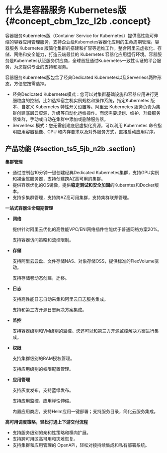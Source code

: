 # 什么是容器服务 Kubernetes版 {#concept_cbm_1zc_l2b .concept}

容器服务Kubernetes版（Container Service for Kubernetes）提供高性能可伸缩的容器应用管理服务，支持企业级Kubernetes容器化应用的生命周期管理。容器服务 Kubernetes 版简化集群的搭建和扩容等运维工作，整合阿里云虚拟化、存储、网络和安全能力，打造云端最佳的 Kubernetes 容器化应用运行环境。容器服务是Kubernetes认证服务供应商，全球首批通过Kubernetes一致性认证的平台服务，为您提供专业的支持和服务。

容器服务Kubernetes版包含了经典Dedicated Kubernetes以及Serverless两种形态，方便您按需选择。

-   经典Dedicated Kubernetes模式：您可以对集群基础设施和容器应用进行更细粒度的控制，比如选择宿主机实例规格和操作系统，指定Kubernetes 版本、自定义 Kubernetes 特性开关设置等。阿里云 Kubernetes 服务负责为集群创建底层云资源，升级等自动化运维操作。而您需要规划、维护、升级服务器集群，手动或自动在集群中添加或删除服务器。
-   Serverless 模式：您无需创建底层虚拟化资源，可以利用 Kubernetes 命令指明应用容器镜像、CPU 和内存要求以及对外服务方式，直接启动应用程序。

## 产品功能 {#section_ts5_5jb_n2b .section}

**集群管理**

-   通过控制台10分钟一键创建经典Dedicated Kubernetes集群，支持GPU实例和裸金属服务器，支持创建跨AZ高可用的集群。
-   提供容器优化的OS镜像，提供**稳定测试和安全加固**的Kuberntes和Docker版本。
-   支持多集群管理，支持跨AZ高可用集群，支持集群联邦管理。

**一站式容器生命周期管理**

-   **网络**

    提供针对阿里云优化的高性能VPC/ENI网络插件性能优于普通网络方案20%。

    支持容器访问策略和流控限制。

-   **存储**

    支持阿里云云盘、文件存储NAS、对象存储OSS，提供标准的FlexVolume驱动。

    支持存储卷动态创建，迁移。

-   **日志**

    支持高性能日志自动采集和阿里云日志服务集成。

    支持和第三方开源日志解决方案集成。

-   **监控**

    支持容器级别和VM级别的监控。您还可以和第三方开源监控解决方案进行集成。

-   **权限**

    支持集群级别的RAM授权管理。

    支持应用级别的权限配置管理。

-   **应用管理**

    支持灰度发布，支持蓝绿发布。

    支持应用监控，应用弹性伸缩。

    内置应用商店，支持Helm应用一键部署；支持服务目录，简化云服务集成。


**高可用调度策略，轻松打通上下游交付流程**

-   支持服务级别的亲和性策略和横向扩展。
-   支持跨可用区高可用和灾难恢复。
-   支持集群和应用管理的 OpenAPI，轻松对接持续集成和私有部署系统。

